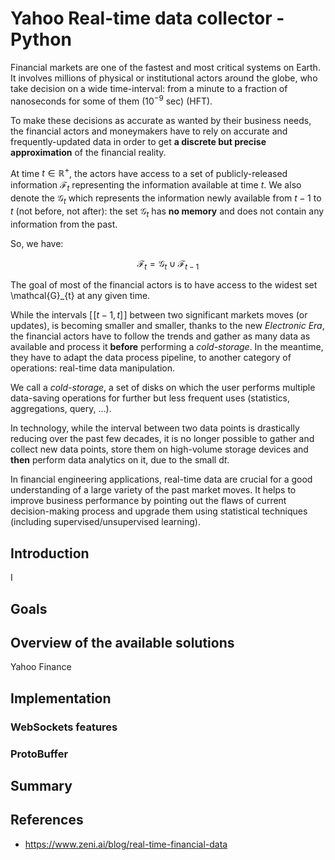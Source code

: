 # Yahoo Real-time data collector - Python



Financial markets are one of the fastest and most critical systems on Earth. 
It involves millions of physical or institutional actors around the globe, who take decision
on a wide time-interval: from a minute to a fraction of nanoseconds for some of them ($10^{-9}$ sec) (HFT).

To make these decisions as accurate as wanted by their business needs, the financial actors and moneymakers have
to rely on accurate and frequently-updated data in order to get **a discrete but precise approximation** of the financial reality.

At time $t \in \mathbb{R}^+$, the actors have access to a set of publicly-released information $\mathcal{F}_t$ representing
the information available at time $t$. 
We also denote the $\mathcal{G}_t$ which represents the information newly available from $t - 1$ to $t$ 
(not before, not after): the set $\mathcal{G}_t$ has **no memory** and does not contain any information from the past.

So, we have:

$$\mathcal{F}_{t} = \mathcal{G}_{t} \cup \mathcal{F}_{t - 1}$$

The goal of most of the financial actors is to have access to the widest set \mathcal{G}_{t} at any given time.


While the intervals $[\![ t - 1, t ]\!]$ between two significant markets moves (or updates), is becoming smaller and smaller,
thanks to the new *Electronic Era*, the financial actors have to follow the trends and gather as many data as available 
and process it **before** performing a *cold-storage*. In the meantime, they have to adapt the data process pipeline, to
another category of operations: real-time data manipulation.

We call a *cold-storage*, a set of disks on which the user performs multiple data-saving operations for further but less frequent uses
(statistics, aggregations, query, ...).

In technology, while the interval between two data points is drastically reducing over the past few decades, 
it is no longer possible to gather and collect new data points, store them on high-volume storage devices and **then**
perform data analytics on it, due to the small $\mathrm{d}t$.

In financial engineering applications, real-time data are crucial for a good understanding of a 
large variety of the past market moves. It helps to improve business performance by pointing out 
the flaws of current decision-making process and upgrade them using statistical
techniques (including supervised/unsupervised learning).

## Introduction

I


## Goals


## Overview of the available solutions


Yahoo Finance

## Implementation

### WebSockets features

### ProtoBuffer


## Summary


## References

- https://www.zeni.ai/blog/real-time-financial-data